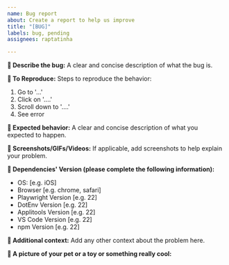 ```yaml
---
name: Bug report
about: Create a report to help us improve
title: "[BUG]"
labels: bug, pending
assignees: raptatinha

---
```


**🐞 Describe the bug:**
A clear and concise description of what the bug is.

**👻 To Reproduce:**
Steps to reproduce the behavior:
1. Go to '...'
2. Click on '....'
3. Scroll down to '....'
4. See error

**🌵 Expected behavior:**
A clear and concise description of what you expected to happen.

**📸 Screenshots/GIFs/Videos:**
If applicable, add screenshots to help explain your problem.

**💈 Dependencies' Version (please complete the following information):**
 - OS: [e.g. iOS]
 - Browser [e.g. chrome, safari]
 - Playwright Version [e.g. 22]
 - DotEnv Version [e.g. 22]
 - Applitools Version [e.g. 22]
 - VS Code Version [e.g. 22]
- npm Version [e.g. 22]

**🛝 Additional context:**
Add any other context about the problem here.

**🎡  A picture of your pet or a toy or something really cool:**
